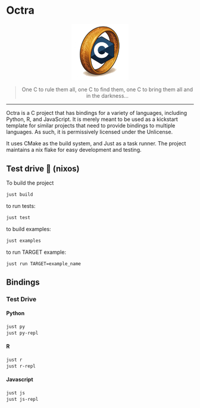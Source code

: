 # Octra

<p align="center">
  <img src="./assets/octra.png" alt="Logo" style="width: 30%;">
</p>

<blockquote style="text-align: center;">
  One C to rule them all, one C to find them, one C to bring them all and in the darkness...
</blockquote>

---


Octra is a C project that has bindings for a variety of languages, including
Python, R, and JavaScript. It is merely meant to be used as a kickstart
template for similar projects that need to provide bindings to multiple
languages. As such, it is permissively licensed under the Unlicense.

It uses CMake as the build system, and Just as a task runner. The project
maintains a nix flake for easy development and testing.


##  Test drive 🚗 (nixos)

To build the project

```bash
just build
```

to run tests:

```bash
just test
```

to build examples:

```bash
just examples
```

to run TARGET example:

```bash
just run TARGET=example_name
```

## Bindings


### Test Drive


#### Python

```bash
just py
just py-repl
```

#### R

```bash
just r
just r-repl
```

#### Javascript

```bash
just js
just js-repl
```

